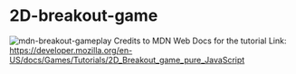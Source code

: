 # 2D-breakout-game
![mdn-breakout-gameplay](https://github.com/FrancisSilo/2D-breakout-game/assets/148843750/7460126e-8752-4716-848a-59d7328982d0)
Credits to MDN Web Docs for the tutorial
Link: https://developer.mozilla.org/en-US/docs/Games/Tutorials/2D_Breakout_game_pure_JavaScript
